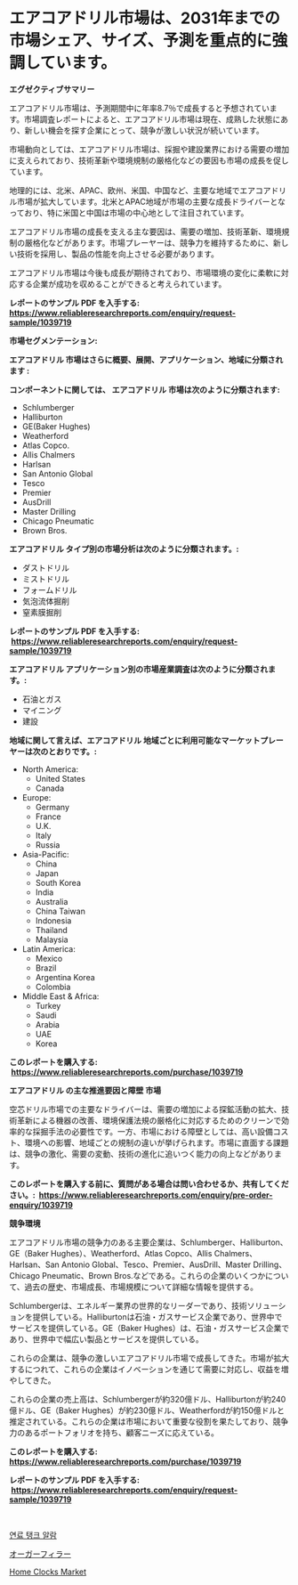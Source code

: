 <p><h1>エアコアドリル市場は、2031年までの市場シェア、サイズ、予測を重点的に強調しています。</h1></p><p><strong>エグゼクティブサマリー</strong></p>
<p><p>エアコアドリル市場は、予測期間中に年率8.7％で成長すると予想されています。市場調査レポートによると、エアコアドリル市場は現在、成熟した状態にあり、新しい機会を探す企業にとって、競争が激しい状況が続いています。</p><p>市場動向としては、エアコアドリル市場は、採掘や建設業界における需要の増加に支えられており、技術革新や環境規制の厳格化などの要因も市場の成長を促しています。</p><p>地理的には、北米、APAC、欧州、米国、中国など、主要な地域でエアコアドリル市場が拡大しています。北米とAPAC地域が市場の主要な成長ドライバーとなっており、特に米国と中国は市場の中心地として注目されています。</p><p>エアコアドリル市場の成長を支える主な要因は、需要の増加、技術革新、環境規制の厳格化などがあります。市場プレーヤーは、競争力を維持するために、新しい技術を採用し、製品の性能を向上させる必要があります。</p><p>エアコアドリル市場は今後も成長が期待されており、市場環境の変化に柔軟に対応する企業が成功を収めることができると考えられています。</p></p>
<p><strong>レポートのサンプル PDF を入手する: <a href="https://www.reliableresearchreports.com/enquiry/request-sample/1039719">https://www.reliableresearchreports.com/enquiry/request-sample/1039719</a></strong></p>
<p><strong>市場セグメンテーション:</strong></p>
<p><strong> エアコアドリル 市場はさらに概要、展開、アプリケーション、地域に分類されます :</strong></p>
<p><strong>コンポーネントに関しては、 エアコアドリル 市場は次のように分類されます: &nbsp;</strong></p>
<p><ul><li>Schlumberger</li><li>Halliburton</li><li>GE(Baker Hughes)</li><li>Weatherford</li><li>Atlas Copco.</li><li>Allis Chalmers</li><li>Harlsan</li><li>San Antonio Global</li><li>Tesco</li><li>Premier</li><li>AusDrill</li><li>Master Drilling</li><li>Chicago Pneumatic</li><li>Brown Bros.</li></ul></p>
<p><strong> エアコアドリル タイプ別の市場分析は次のように分類されます。:</strong></p>
<p><ul><li>ダストドリル</li><li>ミストドリル</li><li>フォームドリル</li><li>気泡流体掘削</li><li>窒素膜掘削</li></ul></p>
<p><strong>レポートのサンプル PDF を入手する: &nbsp;<a href="https://www.reliableresearchreports.com/enquiry/request-sample/1039719">https://www.reliableresearchreports.com/enquiry/request-sample/1039719</a></strong></p>
<p><strong> エアコアドリル アプリケーション別の市場産業調査は次のように分類されます。:</strong></p>
<p><ul><li>石油とガス</li><li>マイニング</li><li>建設</li></ul></p>
<p><strong>地域に関して言えば、エアコアドリル 地域ごとに利用可能なマーケットプレーヤーは次のとおりです。:</strong></p>
<p><ul>
    <li>
        North America:
        <ul>
            <li>United States</li>
            <li>Canada</li>
        </ul>
    </li>
    <li>
        Europe:
        <ul>
            <li>Germany</li>
            <li>France</li>
            <li>U.K.</li>
            <li>Italy</li>
            <li>Russia</li>
        </ul>
    </li>
    <li>
        Asia-Pacific:
        <ul>
            <li>China</li>
            <li>Japan</li>
            <li>South Korea</li>
            <li>India</li>
            <li>Australia</li>
            <li>China Taiwan</li>
            <li>Indonesia</li>
            <li>Thailand</li>
            <li>Malaysia</li>
        </ul>
    </li>
    <li>
        Latin America:
        <ul>
            <li>Mexico</li>
            <li>Brazil</li>
            <li>Argentina Korea</li>
            <li>Colombia</li>
        </ul>
    </li>
    <li>
        Middle East & Africa:
        <ul>
            <li>Turkey</li>
            <li>Saudi</li>
            <li>Arabia</li>
            <li>UAE</li>
            <li>Korea</li>
        </ul>
    </li>
    </ul></p>
<p><strong>このレポートを購入する: &nbsp;<a href="https://www.reliableresearchreports.com/purchase/1039719">https://www.reliableresearchreports.com/purchase/1039719</a></strong></p>
<p><strong>エアコアドリル の主な推進要因と障壁 市場</strong></p>
<p><p>空芯ドリル市場での主要なドライバーは、需要の増加による探鉱活動の拡大、技術革新による機器の改善、環境保護法規の厳格化に対応するためのクリーンで効率的な採掘手法の必要性です。一方、市場における障壁としては、高い設備コスト、環境への影響、地域ごとの規制の違いが挙げられます。市場に直面する課題は、競争の激化、需要の変動、技術の進化に追いつく能力の向上などがあります。</p></p>
<p><strong>このレポートを購入する前に、質問がある場合は問い合わせるか、共有してください。:&nbsp; <a href="https://www.reliableresearchreports.com/enquiry/pre-order-enquiry/1039719">https://www.reliableresearchreports.com/enquiry/pre-order-enquiry/1039719</a></strong></p>
<p><strong>競争環境</strong></p>
<p><p>エアコアドリル市場の競争力のある主要企業は、Schlumberger、Halliburton、GE（Baker Hughes）、Weatherford、Atlas Copco、Allis Chalmers、Harlsan、San Antonio Global、Tesco、Premier、AusDrill、Master Drilling、Chicago Pneumatic、Brown Bros.などである。これらの企業のいくつかについて、過去の歴史、市場成長、市場規模について詳細な情報を提供する。</p><p>Schlumbergerは、エネルギー業界の世界的なリーダーであり、技術ソリューションを提供している。Halliburtonは石油・ガスサービス企業であり、世界中でサービスを提供している。GE（Baker Hughes）は、石油・ガスサービス企業であり、世界中で幅広い製品とサービスを提供している。</p><p>これらの企業は、競争の激しいエアコアドリル市場で成長してきた。市場が拡大するにつれて、これらの企業はイノベーションを通じて需要に対応し、収益を増やしてきた。</p><p>これらの企業の売上高は、Schlumbergerが約320億ドル、Halliburtonが約240億ドル、GE（Baker Hughes）が約230億ドル、Weatherfordが約150億ドルと推定されている。これらの企業は市場において重要な役割を果たしており、競争力のあるポートフォリオを持ち、顧客ニーズに応えている。</p></p>
<p><strong>このレポートを購入する: &nbsp; <a href="https://www.reliableresearchreports.com/purchase/1039719">https://www.reliableresearchreports.com/purchase/1039719</a></strong></p>
<p><strong>レポートのサンプル PDF を入手する: &nbsp;<a href="https://www.reliableresearchreports.com/enquiry/request-sample/1039719">https://www.reliableresearchreports.com/enquiry/request-sample/1039719</a></strong><strong></strong></p>
<p>&nbsp;</p>
<p><p><a href="https://medium.com/@lizaheller2023/%EC%97%B0%EB%A3%8C-%ED%83%B1%ED%81%AC-%EA%B2%BD%EB%B3%B4%EC%9E%A5%EC%B9%98-%EC%8B%9C%EC%9E%A5-%EA%B7%9C%EB%AA%A8-cagr-%ED%8A%B8%EB%A0%8C%EB%93%9C-2024-2030-3989f1ecdecb">연료 탱크 알람</a></p><p><a href="https://medium.com/@barrycuda1974/auger-fillers%E5%B8%82%E5%A0%B4%E3%83%AC%E3%83%9D%E3%83%BC%E3%83%88%E3%81%AF-%E3%81%93%E3%81%AE%E5%B8%82%E5%A0%B4%E3%81%AE%E6%9C%80%E6%96%B0%E3%81%AE%E3%83%88%E3%83%AC%E3%83%B3%E3%83%89%E3%81%A8%E6%88%90%E9%95%B7%E6%A9%9F%E4%BC%9A%E3%82%92%E6%98%8E%E3%82%89%E3%81%8B%E3%81%AB%E3%81%97%E3%81%BE%E3%81%99-f54eaa8dadcb">オーガーフィラー</a></p><p><a href="https://github.com/Sarissaschmalingtr6fz2739/Market-Research-Report-List-1/blob/main/home-clocks-market.md">Home Clocks Market</a></p></p>